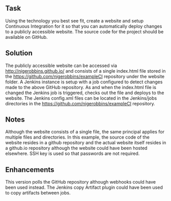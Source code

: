 Task
----
Using the technology you best see fit, create a website and setup Continuous Integration for it so that you can automatically deploy changes to a publicly accessible website.
The source code for the project should be available on GitHub.

Solution
--------
The publicly accessible website can be accessed via  http://nigerobbins.github.io/ and consists of a single index.html file stored in the https://github.com/nigerobbins/exampleCI repository under the website folder.
A Jenkins instance is setup with a job configured to detect changes made to the above GitHub repository.
As and when the index.html file is changed the Jenkins job is triggered, checks out the file and deploys to the website.
The Jenkins config.xml files can be located in the Jenkins/jobs directories in the https://github.com/nigerobbins/exampleCI repository.

Notes
-----
Although the website consists of a single file, the same principal applies for multiple files and directories.
In this example, the source code of the website resides in a github repository and the actual website itself resides in a github.io repository although the website could have been hosted elsewhere.
SSH key is used so that passwords are not required.

Enhancements
------------
This version polls the GitHub repository although webhooks could have been used instead.
The Jenkins copy Artifact plugin could have been used to copy artifacts between jobs.
